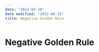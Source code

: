 ```yaml
---
date: "2022-03-10"
date modified: "2022-06-15"
title: Negative Golden Rule
---
```


# Negative Golden Rule
